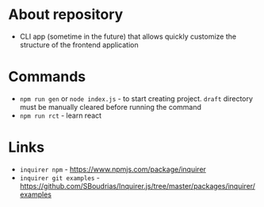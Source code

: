 # About repository

-   CLI app (sometime in the future) that allows quickly customize the structure of the frontend application

# Commands

-   `npm run gen` or `node index.js` - to start creating project. `draft` directory must be manually cleared before running the command
-   `npm run rct` - learn react

# Links

-   `inquirer npm` - https://www.npmjs.com/package/inquirer
-   `inquirer git examples` - https://github.com/SBoudrias/Inquirer.js/tree/master/packages/inquirer/examples
